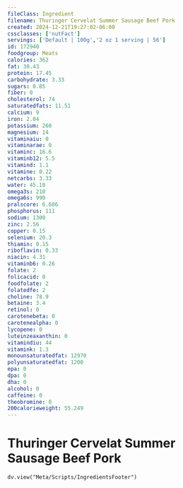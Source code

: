 ```yaml
---
fileClass: Ingredient
filename: Thuringer Cervelat Summer Sausage Beef Pork
created: 2024-12-21T19:27:02-06:00
cssclasses: ['nutFact']
servings: ['Default | 100g','2 oz 1 serving | 56']
id: 172940
foodgroup: Meats
calories: 362
fat: 30.43
protein: 17.45
carbohydrate: 3.33
sugars: 0.85
fiber: 0
cholesterol: 74
saturatedfats: 11.51
calcium: 9
iron: 2.04
potassium: 260
magnesium: 14
vitaminaiu: 0
vitaminarae: 0
vitaminc: 16.6
vitaminb12: 5.5
vitamind: 1.1
vitamine: 0.22
netcarbs: 3.33
water: 45.18
omega3s: 210
omega6s: 990
pralscore: 6.686
phosphorus: 111
sodium: 1300
zinc: 2.56
copper: 0.15
selenium: 20.3
thiamin: 0.15
riboflavin: 0.33
niacin: 4.31
vitaminb6: 0.26
folate: 2
folicacid: 0
foodfolate: 2
folatedfe: 2
choline: 78.9
betaine: 3.4
retinol: 0
carotenebeta: 0
carotenealpha: 0
lycopene: 0
luteinzeaxanthin: 0
vitamindiu: 44
vitamink: 1.3
monounsaturatedfat: 12970
polyunsaturatedfat: 1200
epa: 0
dpa: 0
dha: 0
alcohol: 0
caffeine: 0
theobromine: 0
200calorieweight: 55.249
---
```


# Thuringer Cervelat Summer Sausage Beef Pork

```dataviewjs
dv.view("Meta/Scripts/IngredientsFooter")
```